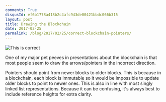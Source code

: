 ```yaml
---
comments: True
disqusId: ef6b1778a418b2c4afc943de00421bbdc066b315
layout: post
title: Drawing the Blockchain
date: 2017-02-25
permalink: /blog/2017/02/25/correct-blockchain-pointers/
---
```


![This is correct]({{site.baseurl}}/public/img/bitcoin/blockchainpointers.png)

One of my major pet peeves in presentations about the blockchain is that most
people seem to draw the arrows/pointers in the incorrect direction.

Pointers should point from newer blocks to older blocks. This is because in a
blockchain, each block is immutable so it would be impossible to update older
blocks to point to newer ones. This is also in line with most singly linked
list representations. Because it can be confusing, it's always best to include
reference heights for extra clarity.



